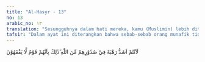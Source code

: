 ```yaml
---
title: "Al-Hasyr - 13"
no: 13
arabic_no: ١٣
translation: "Sesungguhnya dalam hati mereka, kamu (Muslimin) lebih ditakuti daripada Allah. Yang demikian itu karena mereka orang-orang yang tidak mengerti."
tafsir: "Dalam ayat ini diterangkan bahwa sebab-sebab orang munafik tidak menepati janjinya menolong Bani Nadhir, sebagaimana yang telah mereka sepakati, adalah karena mereka lebih takut kepada kaum Muslimin daripada kepada Allah. Oleh karena itu, mereka tidak berani melawan kaum Muslimin, meskipun mereka bersama Bani Nadhir.\n\nAyat ini menunjukkan apa yang terkandung dalam hati orang-orang munafik. Mereka tidak percaya kepada kekuasaan dan kebesaran Allah. Hal terpenting bagi mereka ialah keselamatan diri dan harta benda mereka masing-masing. Untuk keselamatan itu, mereka melakukan apa yang mungkin dilakukan, seperti perbuatan nifaq, kepada Rasulullah mereka menyatakan termasuk orang-orang yang beriman, sedang kepada Bani Nadhir mereka menyatakan senasib dan sepenanggungan dalam menghadapi kaum Muslimin.\n\nDi samping itu, mereka tidak mau memahami ajaran yang disampaikan Rasulullah kepada mereka. Apakah ajaran itu benar atau tidak, bagi mereka, yang menentukan segala sesuatu hanyalah harta benda dan kekayaan. Oleh karena itu, tampak dalam sikap mereka ketika menghadapi kesulitan, mereka tidak mempunyai pegangan, dan terombang-ambing ke sana ke mari. Mereka lebih takut kepada manusia daripada Allah. Firman Allah:\n\nKetika mereka diwajibkan berperang, tiba-tiba sebagian mereka (golongan munafik) takut kepada manusia (musuh), seperti takutnya kepada Allah, bahkan lebih takut (dari itu). (an-Nisa'/4: 77)"
---
```


لَاَنْتُمْ اَشَدُّ رَهْبَةً فِيْ صُدُوْرِهِمْ مِّنَ اللّٰهِ ۗذٰلِكَ بِاَنَّهُمْ قَوْمٌ لَّا يَفْقَهُوْنَ 
